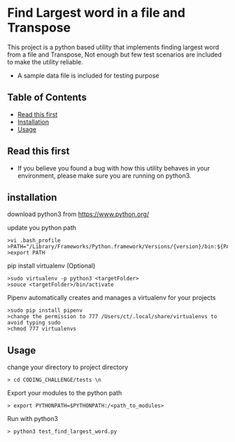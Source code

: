 # Find Largest word in a file and Transpose

This project is a python based utility that implements finding largest word
from a file and Transpose, Not enough but few test scenarios are included
to make the utility reliable.

- A sample data file is included for testing purpose

## Table of Contents

- [Read this first](#read-this-first)
- [Installation](#installation)
- [Usage](#usage)

## Read this first

- If you believe you found a bug with how this utility behaves in your environment,
  please make sure you are running on python3.


## installation

download python3 from https://www.python.org/

update you python path
```
>vi .bash_profile
>PATH="/Library/Frameworks/Python.framework/Versions/{version}/bin:${PATH}"
>export PATH
```

pip install virtualenv (Optional)
```
>sudo virtualenv -p python3 <targetFolder>
>souce <targetFolder>/bin/activate
```
Pipenv automatically creates and manages a virtualenv for your projects
```
>sudo pip install pipenv
>change the permission to 777 /Users/ct/.local/share/virtualenvs to avoid typing sudo
>chmod 777 virtualenvs
```

## Usage

change your directory to project directory
```
> cd CODING_CHALLENGE/tests \n
```
Export your modules to the python path
```
> export PYTHONPATH=$PYTHONPATH:/<path_to_modules>
```
 Run with python3
```
> python3 test_find_largest_word.py
```
